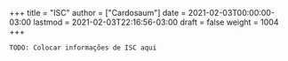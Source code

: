 +++
title = "ISC"
author = ["Cardosaum"]
date = 2021-02-03T00:00:00-03:00
lastmod = 2021-02-03T22:16:56-03:00
draft = false
weight = 1004
+++

`TODO: Colocar informações de ISC aqui`
